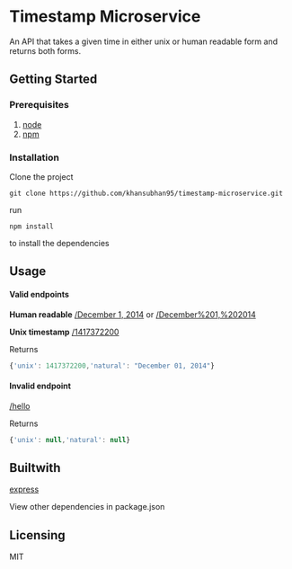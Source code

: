 # Timestamp Microservice

An API that takes a given time in either unix or human readable form and returns both forms. 

## Getting Started

### Prerequisites

1. [node](https://nodejs.org/en/)
2. [npm](https://www.npmjs.com)

### Installation
Clone the project

```git
git clone https://github.com/khansubhan95/timestamp-microservice.git
```

run

```
npm install
```

to install the dependencies

## Usage
#### Valid endpoints

**Human readable**
[/December 1, 2014](https://frantic-factory.gomix.me/December%201,%202014) or [/December%201,%202014](https://frantic-factory.gomix.me/December%201,%202014)

**Unix timestamp**
[/1417372200](https://frantic-factory.gomix.me/1417372200)

Returns
```javascript
{'unix': 1417372200,'natural': "December 01, 2014"}
```

#### Invalid endpoint

[/hello](https://frantic-factory.gomix.me/1417372200)

Returns
```javascript
{'unix': null,'natural': null}
```

## Builtwith
[express](https://expressjs.com/)   

View other dependencies in package.json

## Licensing
MIT
